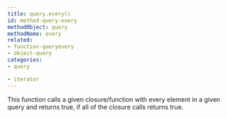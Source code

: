 ```yaml
---
title: query.every()
id: method-query-every
methodObject: query
methodName: every
related:
- function-queryevery
- object-query
categories:
- query

- iterator
---
```


This function calls a given closure/function with every element in a given query and returns true, if all of the closure calls returns true.